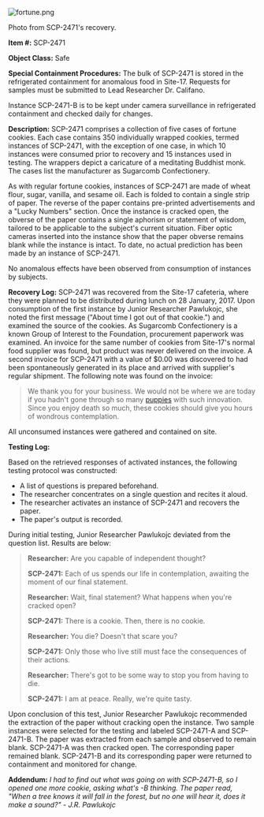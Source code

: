 ![fortune.png](http://scp-wiki.wdfiles.com/local--files/scp-2471/fortune.png)

Photo from SCP-2471's recovery.

**Item #:** SCP-2471

**Object Class:** Safe

**Special Containment Procedures:** The bulk of SCP-2471 is stored in the refrigerated containment for anomalous food in Site-17. Requests for samples must be submitted to Lead Researcher Dr. Califano.

Instance SCP-2471-B is to be kept under camera surveillance in refrigerated containment and checked daily for changes.

**Description:** SCP-2471 comprises a collection of five cases of fortune cookies. Each case contains 350 individually wrapped cookies, termed instances of SCP-2471, with the exception of one case, in which 10 instances were consumed prior to recovery and 15 instances used in testing. The wrappers depict a caricature of a meditating Buddhist monk. The cases list the manufacturer as Sugarcomb Confectionery.

As with regular fortune cookies, instances of SCP-2471 are made of wheat flour, sugar, vanilla, and sesame oil. Each is folded to contain a single strip of paper. The reverse of the paper contains pre-printed advertisements and a "Lucky Numbers" section. Once the instance is cracked open, the obverse of the paper contains a single aphorism or statement of wisdom, tailored to be applicable to the subject's current situation. Fiber optic cameras inserted into the instance show that the paper obverse remains blank while the instance is intact. To date, no actual prediction has been made by an instance of SCP-2471.

No anomalous effects have been observed from consumption of instances by subjects.

**Recovery Log:** SCP-2471 was recovered from the Site-17 cafeteria, where they were planned to be distributed during lunch on 28 January, 2017. Upon consumption of the first instance by Junior Researcher Pawlukojc, she noted the first message ("About time I got out of that cookie.") and examined the source of the cookies. As Sugarcomb Confectionery is a known Group of Interest to the Foundation, procurement paperwork was examined. An invoice for the same number of cookies from Site-17's normal food supplier was found, but product was never delivered on the invoice. A second invoice for SCP-2471 with a value of $0.00 was discovered to had been spontaneously generated in its place and arrived with supplier's regular shipment. The following note was found on the invoice:

> We thank you for your business. We would not be where we are today if you hadn't gone through so many [puppies](/scp-1459) with such innovation. Since you enjoy death so much, these cookies should give you hours of wondrous contemplation.

All unconsumed instances were gathered and contained on site.

**Testing Log:**

Based on the retrieved responses of activated instances, the following testing protocol was constructed:

*   A list of questions is prepared beforehand.
*   The researcher concentrates on a single question and recites it aloud.
*   The researcher activates an instance of SCP-2471 and recovers the paper.
*   The paper's output is recorded.

During initial testing, Junior Researcher Pawlukojc deviated from the question list. Results are below:

> **Researcher:** Are you capable of independent thought?
> 
> **SCP-2471:** Each of us spends our life in contemplation, awaiting the moment of our final statement.
> 
> **Researcher:** Wait, final statement? What happens when you're cracked open?
> 
> **SCP-2471:** There is a cookie. Then, there is no cookie.
> 
> **Researcher:** You die? Doesn't that scare you?
> 
> **SCP-2471:** Only those who live still must face the consequences of their actions.
> 
> **Researcher:** There's got to be some way to stop you from having to die.
> 
> **SCP-2471:** I am at peace. Really, we're quite tasty.

Upon conclusion of this test, Junior Researcher Pawlukojc recommended the extraction of the paper without cracking open the instance. Two sample instances were selected for the testing and labeled SCP-2471-A and SCP-2471-B. The paper was extracted from each sample and observed to remain blank. SCP-2471-A was then cracked open. The corresponding paper remained blank. SCP-2471-B and its corresponding paper were returned to containment and monitored for change.

**Addendum:** _I had to find out what was going on with SCP-2471-B, so I opened one more cookie, asking what's -B thinking. The paper read, "When a tree knows it will fall in the forest, but no one will hear it, does it make a sound?" - J.R. Pawlukojc_